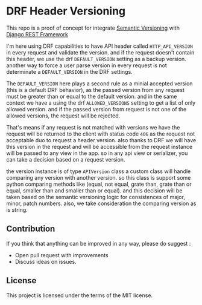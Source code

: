 # DRF Header Versioning
This repo is a proof of concept for integrate [Semantic Versioning](https://semver.org/) with [Django REST Framework](https://www.django-rest-framework.org)

I'm here using DRF capabilities to have API header called `HTTP_API_VERSION` in every request and validate the version.
and if the request doesn't contain this header, we use the drf `DEFAULT_VERSION` setting as a backup version.
another way to force a user parse version in every request is not determinate a `DEFAULT_VERSION` in the DRF settings.

The `DEFAULT_VERSION` here plays a second rule as a minial accepted version (this is a default DRF behavior),
as the passed version from any request must be greater than or equal to the default version. and in the same context
we have a using the drf `ALLOWED_VERSIONS` setting to get a list of only allowed version. and if the passed version
from request is not one of the allowed versions, the request will be rejected.

That's means if any request is not matched with versions we have the request will be returned to the client with status
code `406` as the request not acceptable duo to request a header version. also thanks to DRF we will have this version
in the request and will be accessible from the request instance will be passed to any view in the app. so in any
api view or serializer, you can take a decision based on a request version.

the version instance is of type `APIVersion` class a custom class will handle comparing any version with another version.
so this class is support some python comparing methods like (equal, not equal, grate than, grate than or equal,
smaller than and smaller than or equal). and this decision will be taken based on the semantic versioning logic for
consistences of major, minor, patch numbers. also, we take consideration the comparing version as is string.

## Contribution
If you think that anything can be improved in any way, please do suggest :
  - Open pull request with improvements
  - Discuss ideas on issues.

## License

This project is licensed under the terms of the MIT license.